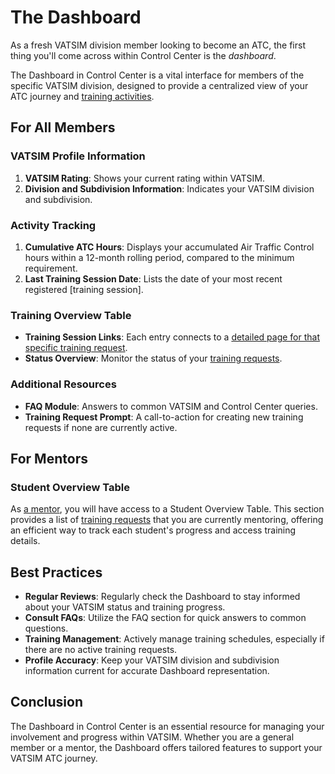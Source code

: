 # The Dashboard

As a fresh VATSIM division member looking to become an ATC, the first thing you'll come across within Control Center is the *dashboard*.

The Dashboard in Control Center is a vital interface for members of the specific VATSIM division, designed to provide a centralized view of your ATC journey and [training activities][training].

## For All Members

### VATSIM Profile Information

1. **VATSIM Rating**: Shows your current rating within VATSIM.
2. **Division and Subdivision Information**: Indicates your VATSIM division and subdivision.

### Activity Tracking

1. **Cumulative ATC Hours**: Displays your accumulated Air Traffic Control hours within a 12-month rolling period, compared to the minimum requirement.
2. **Last Training Session Date**: Lists the date of your most recent registered [training session].

### Training Overview Table

- **Training Session Links**: Each entry connects to a [detailed page for that specific training request][training-requests].
- **Status Overview**: Monitor the status of your [training requests][training-requests].

### Additional Resources

- **FAQ Module**: Answers to common VATSIM and Control Center queries.
- **Training Request Prompt**: A call-to-action for creating new training requests if none are currently active.

## For Mentors

### Student Overview Table

As [a mentor][mentoring], you will have access to a Student Overview Table. This section provides a list of [training requests][training-requests] that you are currently mentoring, offering an efficient way to track each student's progress and access training details.

## Best Practices

- **Regular Reviews**: Regularly check the Dashboard to stay informed about your VATSIM status and training progress.
- **Consult FAQs**: Utilize the FAQ section for quick answers to common questions.
- **Training Management**: Actively manage training schedules, especially if there are no active training requests.
- **Profile Accuracy**: Keep your VATSIM division and subdivision information current for accurate Dashboard representation.

## Conclusion

The Dashboard in Control Center is an essential resource for managing your involvement and progress within VATSIM. Whether you are a general member or a mentor, the Dashboard offers tailored features to support your VATSIM ATC journey.

  [training]: ./training.md
  [training-requests]: ./training.md#training-requests
  [mentoring]: ./mentors.md
